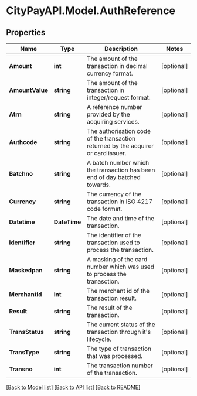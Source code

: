# CityPayAPI.Model.AuthReference
## Properties

Name | Type | Description | Notes
------------ | ------------- | ------------- | -------------
**Amount** | **int** | The amount of the transaction in decimal currency format. | [optional] 
**AmountValue** | **string** | The amount of the transaction in integer/request format. | [optional] 
**Atrn** | **string** | A reference number provided by the acquiring services. | [optional] 
**Authcode** | **string** | The authorisation code of the transaction returned by the acquirer or card issuer. | [optional] 
**Batchno** | **string** | A batch number which the transaction has been end of day batched towards. | [optional] 
**Currency** | **string** | The currency of the transaction in ISO 4217 code format. | [optional] 
**Datetime** | **DateTime** | The date and time of the transaction. | [optional] 
**Identifier** | **string** | The identifier of the transaction used to process the transaction. | [optional] 
**Maskedpan** | **string** | A masking of the card number which was used to process the tranasction. | [optional] 
**Merchantid** | **int** | The merchant id of the transaction result. | [optional] 
**Result** | **string** | The result of the transaction. | [optional] 
**TransStatus** | **string** | The current status of the transaction through it&#39;s lifecycle. | [optional] 
**TransType** | **string** | The type of transaction that was processed. | [optional] 
**Transno** | **int** | The transaction number of the transaction. | [optional] 

[[Back to Model list]](../README.md#documentation-for-models) [[Back to API list]](../README.md#documentation-for-api-endpoints) [[Back to README]](../README.md)

